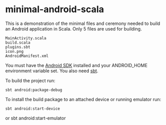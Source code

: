 minimal-android-scala
====================

This is a demonstration of the minimal files and ceremony needed to build an Android application in Scala.
Only 5 files are used for building.

    MainActivity.scala
    build.scala
    plugins.sbt
    icon.png
    AndroidManifest.xml

You must have the [Android SDK](http://developer.android.com/sdk/index.html) installed and your ANDROID_HOME environment variable set.
You also need [sbt](https://github.com/harrah/xsbt/wiki).

To build the project run:

    sbt android:package-debug
   
To install the build package to an attached device or running emulator run:

    sbt android:start-device
or
    sbt android:start-emulator